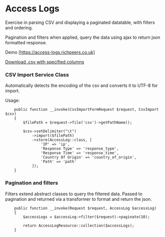 # Access Logs

Exercise in parsing CSV and displaying a paginated datatable, with filters and ordering.

Pagination and filters when applied, query the data using ajax to return json formatted response.

Demo [https://access-logs.richpeers.co.uk]

[Download .csv with specified columns](https://access-logs.richpeers.co.uk/testdata.csv)

### CSV Import Service Class
Automatically detects the encoding of the csv and converts it to UTF-8 for import.

Usage:

```
    public function __invoke(CsvImportFormRequest $request, CsvImport $csv)
    {
        $filePath = $request->file('csv')->getPathName();

        $csv->setDelimiter("\t")
            ->import($filePath)
            ->store(AccessLog::class, [
                'IP' => 'ip',
                'Response Type' => 'response_type',
                'Response Time' => 'response_time',
                'Country Of Origin' => 'country_of_origin',
                'Path' => 'path'
            ]);
    }
```

### Pagination and filters
Filters extend abstract classes to query the filtered data. Passed to pagination and returned via a transformer to format and return the json. 
```
    public function __invoke(Request $request, AccessLog $accessLog)
    {
        $accessLogs = $accessLog->filter($request)->paginate(10);

        return AccessLogResource::collection($accessLogs);
    }
```
